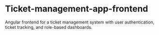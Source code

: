 # Ticket-management-app-frontend
Angular frontend for a ticket management system with user authentication, ticket tracking, and role-based dashboards.
